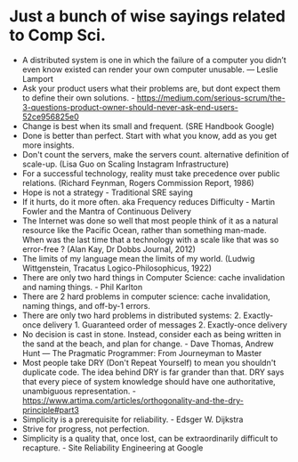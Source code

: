 # Just a bunch of wise sayings related to Comp Sci.
- A distributed system is one in which the failure of a computer you didn’t even know existed can render your own computer unusable. — Leslie Lamport 
- Ask your product users what their problems are, but dont expect them to define their own solutions. - https://medium.com/serious-scrum/the-3-questions-product-owner-should-never-ask-end-users-52ce956825e0 
- Change is best when its small and frequent. (SRE Handbook Google)
- Done is better than perfect. Start with what you know, add as you get more insights.
- Don't count the servers, make the servers count. alternative definition of scale-up. (Lisa Guo on Scaling Instagram Infrastructure)
- For a successful technology, reality must take precedence over public relations. (Richard Feynman, Rogers Commission Report, 1986)
- Hope is not a strategy - Traditional SRE saying
- If it hurts, do it more often. aka Frequency reduces Difficulty - Martin Fowler and the Mantra of Continuous Delivery  
- The Internet was done so well that most people think of it as a natural resource like the Pacific Ocean, rather than something man-made. When was the last time that a technology with a scale like that was so error-free ? (Alan Kay, Dr Dobbs Journal, 2012)
- The limits of my language mean the limits of my world. (Ludwig Wittgenstein, Tracatus Logico-Philosophicus, 1922)
- There are only two hard things in Computer Science: cache invalidation and naming things. - Phil Karlton
- There are 2 hard problems in computer science: cache invalidation, naming things, and off-by-1 errors.
- There are only two hard problems in distributed systems:  2. Exactly-once delivery 1. Guaranteed order of messages 2. Exactly-once delivery
- No decision is cast in stone. Instead, consider each as being written in the sand at the beach, and plan for change. - Dave Thomas, Andrew Hunt — The Pragmatic Programmer: From Journeyman to Master
- Most people take DRY (Don't Repeat Yourself) to mean you shouldn't duplicate code. The idea behind DRY is far grander than that. DRY says that every piece of system knowledge should have one authoritative, unambiguous representation. - https://www.artima.com/articles/orthogonality-and-the-dry-principle#part3
- Simplicity is a prerequisite for reliability. - Edsger W. Dijkstra
- Strive for progress, not perfection.
- Simplicity is a quality that, once lost, can be extraordinarily difficult to recapture. - Site Reliability Engineering at Google
